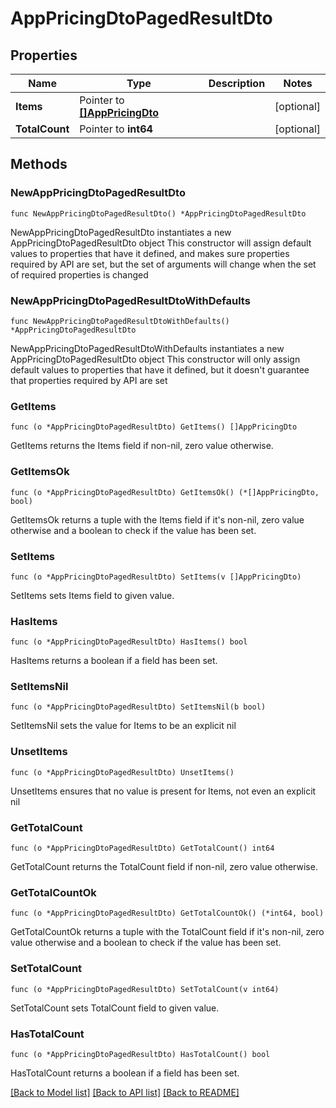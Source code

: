# AppPricingDtoPagedResultDto

## Properties

Name | Type | Description | Notes
------------ | ------------- | ------------- | -------------
**Items** | Pointer to [**[]AppPricingDto**](AppPricingDto.md) |  | [optional] 
**TotalCount** | Pointer to **int64** |  | [optional] 

## Methods

### NewAppPricingDtoPagedResultDto

`func NewAppPricingDtoPagedResultDto() *AppPricingDtoPagedResultDto`

NewAppPricingDtoPagedResultDto instantiates a new AppPricingDtoPagedResultDto object
This constructor will assign default values to properties that have it defined,
and makes sure properties required by API are set, but the set of arguments
will change when the set of required properties is changed

### NewAppPricingDtoPagedResultDtoWithDefaults

`func NewAppPricingDtoPagedResultDtoWithDefaults() *AppPricingDtoPagedResultDto`

NewAppPricingDtoPagedResultDtoWithDefaults instantiates a new AppPricingDtoPagedResultDto object
This constructor will only assign default values to properties that have it defined,
but it doesn't guarantee that properties required by API are set

### GetItems

`func (o *AppPricingDtoPagedResultDto) GetItems() []AppPricingDto`

GetItems returns the Items field if non-nil, zero value otherwise.

### GetItemsOk

`func (o *AppPricingDtoPagedResultDto) GetItemsOk() (*[]AppPricingDto, bool)`

GetItemsOk returns a tuple with the Items field if it's non-nil, zero value otherwise
and a boolean to check if the value has been set.

### SetItems

`func (o *AppPricingDtoPagedResultDto) SetItems(v []AppPricingDto)`

SetItems sets Items field to given value.

### HasItems

`func (o *AppPricingDtoPagedResultDto) HasItems() bool`

HasItems returns a boolean if a field has been set.

### SetItemsNil

`func (o *AppPricingDtoPagedResultDto) SetItemsNil(b bool)`

 SetItemsNil sets the value for Items to be an explicit nil

### UnsetItems
`func (o *AppPricingDtoPagedResultDto) UnsetItems()`

UnsetItems ensures that no value is present for Items, not even an explicit nil
### GetTotalCount

`func (o *AppPricingDtoPagedResultDto) GetTotalCount() int64`

GetTotalCount returns the TotalCount field if non-nil, zero value otherwise.

### GetTotalCountOk

`func (o *AppPricingDtoPagedResultDto) GetTotalCountOk() (*int64, bool)`

GetTotalCountOk returns a tuple with the TotalCount field if it's non-nil, zero value otherwise
and a boolean to check if the value has been set.

### SetTotalCount

`func (o *AppPricingDtoPagedResultDto) SetTotalCount(v int64)`

SetTotalCount sets TotalCount field to given value.

### HasTotalCount

`func (o *AppPricingDtoPagedResultDto) HasTotalCount() bool`

HasTotalCount returns a boolean if a field has been set.


[[Back to Model list]](../README.md#documentation-for-models) [[Back to API list]](../README.md#documentation-for-api-endpoints) [[Back to README]](../README.md)


